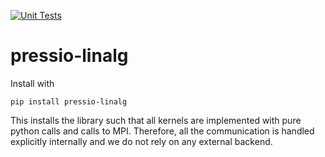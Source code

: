 [![Unit Tests](https://github.com/Pressio/pressio-linalg/actions/workflows/test.yaml/badge.svg)](https://github.com/Pressio/pressio-linalg/actions/workflows/test.yaml/badge.svg)

# pressio-linalg

Install with
```
pip install pressio-linalg
```

This installs the library such that all kernels are implemented with pure python calls and calls to MPI. 
Therefore, all the communication is handled explicitly internally and we do not rely on any external backend.


<!-- ---

## Installation

This library is tested on Python 3.8-3.11.

To install, use the following command:

```
pip install pressio-linalg
```

With this installation, all kernels are implemented with pure Python calls and calls to MPI. This ensures that all the communication is handled explicitly internally and we do not rely on any external backend.
